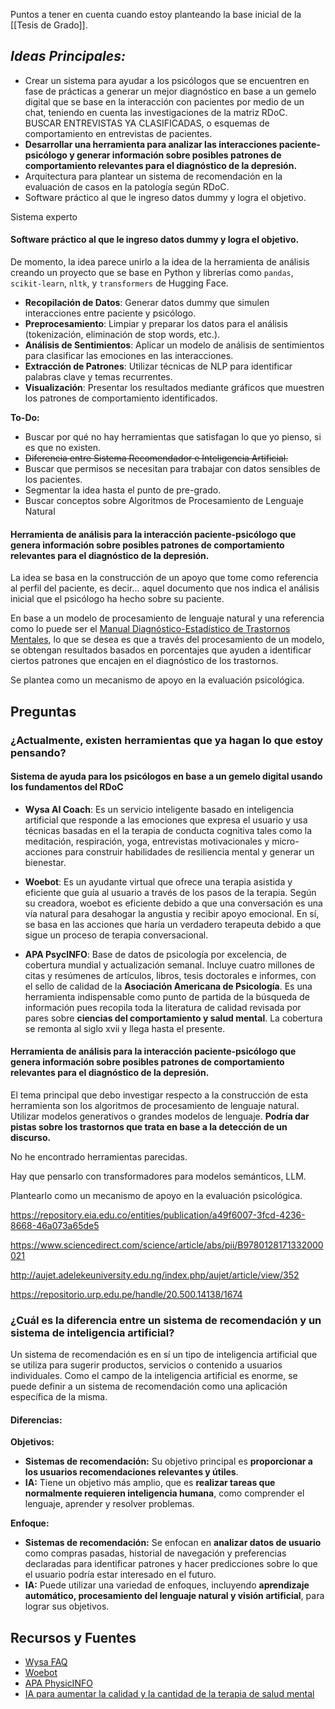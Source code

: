 Puntos a tener en cuenta cuando estoy planteando la base inicial de la [[Tesis de Grado]].

## ***Ideas Principales:***

- Crear un sistema para ayudar a los psicólogos que se encuentren en fase de prácticas a generar un mejor diagnóstico en base a un gemelo digital que se base en la interacción con pacientes por medio de un chat, teniendo en cuenta las investigaciones de la matriz RDoC. BUSCAR ENTREVISTAS YA CLASIFICADAS, o esquemas de comportamiento en entrevistas de pacientes.
- **Desarrollar una herramienta para analizar las interacciones paciente-psicólogo y generar información sobre posibles patrones de comportamiento relevantes para el diagnóstico de la depresión.**
- Arquitectura para plantear un sistema de recomendación en la evaluación de casos en la patología según RDoC.
- Software práctico al que le ingreso datos dummy y logra el objetivo.

Sistema experto
#### Software práctico al que le ingreso datos dummy y logra el objetivo.

De momento, la idea parece unirlo a la idea de la herramienta de análisis creando un proyecto que se base en Python y librerías como `pandas`, `scikit-learn`, `nltk`, y `transformers` de Hugging Face.

- **Recopilación de Datos**: Generar datos dummy que simulen interacciones entre paciente y psicólogo.
- **Preprocesamiento**: Limpiar y preparar los datos para el análisis (tokenización, eliminación de stop words, etc.).
- **Análisis de Sentimientos**: Aplicar un modelo de análisis de sentimientos para clasificar las emociones en las interacciones.
- **Extracción de Patrones**: Utilizar técnicas de NLP para identificar palabras clave y temas recurrentes.
- **Visualización**: Presentar los resultados mediante gráficos que muestren los patrones de comportamiento identificados.

**To-Do:**

- Buscar por qué no hay herramientas que satisfagan lo que yo pienso, si es que no existen.
- ~~Diferencia entre Sistema Recomendador e Inteligencia Artificial.~~
- Buscar que permisos se necesitan para trabajar con datos sensibles de los pacientes.
- Segmentar la idea hasta el punto de pre-grado.
- Buscar conceptos sobre Algoritmos de Procesamiento de Lenguaje Natural



#### Herramienta de análisis para la interacción paciente-psicólogo que genera información sobre posibles patrones de comportamiento relevantes para el diagnóstico de la depresión.

La idea se basa en la construcción de un apoyo que tome como referencia al perfil del paciente, es decir... aquel documento que nos indica el análisis inicial que el psicólogo ha hecho sobre su paciente. 

En base a un modelo de procesamiento de lenguaje natural y una referencia como lo puede ser el [Manual Diagnóstico-Estadístico de Trastornos Mentales](https://www.eafit.edu.co/ninos/reddelaspreguntas/Documents/dsm-v-guia-consulta-manual-diagnostico-estadistico-trastornos-mentales.pdf), lo que se desea es que a través del procesamiento de un modelo, se obtengan resultados basados en porcentajes que ayuden a identificar ciertos patrones que encajen en el diagnóstico de los trastornos.

Se plantea como un mecanismo de apoyo en la evaluación psicológica.


## Preguntas

### ¿Actualmente, existen herramientas que ya hagan lo que estoy pensando?

#### Sistema de ayuda para los psicólogos en base a un gemelo digital usando los fundamentos del RDoC

- **Wysa AI Coach**: Es un servicio inteligente basado en inteligencia artificial que responde a las emociones que expresa el usuario y usa técnicas basadas en el la terapia de conducta cognitiva tales como la meditación, respiración, yoga, entrevistas motivacionales y micro-acciones para construir habilidades de resiliencia mental y generar un bienestar.

- **Woebot**: Es un ayudante virtual que ofrece una terapia asistida y eficiente que guía al usuario a través de los pasos de la terapia. Según su creadora, woebot es eficiente debido a que una conversación es una vía natural para desahogar la angustia y recibir apoyo emocional. En sí, se basa en las acciones que haría un verdadero terapeuta debido a que sigue un proceso de terapia conversacional.

- **APA PsycINFO**: Base de datos de psicología por excelencia, de cobertura mundial y actualización semanal. Incluye cuatro millones de citas y resúmenes de artículos, libros, tesis doctorales e informes, con el sello de calidad de la **Asociación Americana de Psicología**. Es una herramienta indispensable como punto de partida de la búsqueda de información pues recopila toda la literatura de calidad revisada por pares sobre **ciencias del comportamiento y salud mental**. La cobertura se remonta al siglo xvii y llega hasta el presente.

#### Herramienta de análisis para la interacción paciente-psicólogo que genera información sobre posibles patrones de comportamiento relevantes para el diagnóstico de la depresión.

El tema principal que debo investigar respecto a la construcción de esta herramienta son los algoritmos de procesamiento de lenguaje natural. Utilizar modelos generativos o grandes modelos de lenguaje. **Podría dar pistas sobre los trastornos que trata en base a la detección de un discurso.**



No he encontrado herramientas parecidas.

Hay que pensarlo con transformadores para modelos semánticos, LLM.

Plantearlo como un mecanismo de apoyo en la evaluación psicológica.


https://repository.eia.edu.co/entities/publication/a49f6007-3fcd-4236-8668-46a073a65de5

https://www.sciencedirect.com/science/article/abs/pii/B9780128171332000021

http://aujet.adelekeuniversity.edu.ng/index.php/aujet/article/view/352

https://repositorio.urp.edu.pe/handle/20.500.14138/1674


### ¿Cuál es la diferencia entre un sistema de recomendación y un sistema de inteligencia artificial?

Un sistema de recomendación es en sí un tipo de inteligencia artificial que se utiliza para sugerir productos, servicios o contenido a usuarios individuales. Como el campo de la inteligencia artificial es enorme, se puede definir a un sistema de recomendación como una aplicación específica de la misma.

#### Diferencias:

**Objetivos:**

- **Sistemas de recomendación:** Su objetivo principal es **proporcionar a los usuarios recomendaciones relevantes y útiles**.
- **IA:** Tiene un objetivo más amplio, que es **realizar tareas que normalmente requieren inteligencia humana**, como comprender el lenguaje, aprender y resolver problemas.

**Enfoque:**

- **Sistemas de recomendación:** Se enfocan en **analizar datos de usuario** como compras pasadas, historial de navegación y preferencias declaradas para identificar patrones y hacer predicciones sobre lo que el usuario podría estar interesado en el futuro.
- **IA:** Puede utilizar una variedad de enfoques, incluyendo **aprendizaje automático, procesamiento del lenguaje natural y visión artificial**, para lograr sus objetivos.


## Recursos y Fuentes

- [Wysa FAQ](https://www.wysa.com/faq)
- [Woebot](https://www.technologyreview.es/s/9678/woebot-el-robot-parlante-que-reduce-los-sintomas-de-depresion-en-dos-semanas)
- [APA PhysicINFO](https://biblioteca.uoc.edu/es/Coleccion-digital-por-areas-de-estudio/coleccion/APA-PsycINFO/)
- [IA para aumentar la calidad y la cantidad de la terapia de salud mental](https://www.technologyreview.es/s/13856/ia-para-aumentar-la-calidad-y-la-cantidad-de-la-terapia-de-salud-mental)